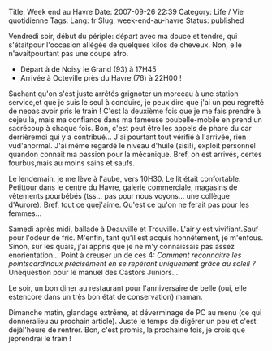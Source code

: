Title: Week end au Havre
Date: 2007-09-26 22:39
Category: Life / Vie quotidienne
Tags:
Lang: fr
Slug: week-end-au-havre
Status: published

Vendredi soir, début du périple: départ avec ma douce et tendre, qui s'étaitpour l'occasion allégée de quelques kilos de cheveux. Non, elle n'avaitpourtant pas une coupe afro.

<div class="\"hitencart\"" style="\&quot;margin-left:" 2em\"="">

-   Départ à de Noisy le Grand (93) à 17H45
-   Arrivée à Octeville près du Havre (76) à 22H00 ! 

</div>

Sachant qu'on s'est juste arrêtés grignoter un morceau à une station service,et que je suis le seul à conduire, je peux dire que j'ai un peu regretté de nepas avoir pris le train ! C'est la deuxième fois que je me fais prendre à cejeu là, mais ma confiance dans ma fameuse poubelle-mobile en prend un sacrécoup à chaque fois. Bon, c'est peut être les appels de phare du car derrièremoi qui y a contribué... J'ai pourtant tout vérifié à l'arrivée, rien vud'anormal. J'ai même regardé le niveau d'huile (sisi!), exploit personnel quandon connait ma passion pour la mécanique. Bref, on est arrivés, certes fourbus,mais au moins sains et saufs.  
  
Le lendemain, je me lève à l'aube, vers 10H30. Le lit était confortable. Petittour dans le centre du Havre, galerie commerciale, magasins de vêtements pourbébés (tss... pas pour nous voyons... une collègue d'Aurore). Bref, tout ce quej'aime. Qu'est ce qu'on ne ferait pas pour les femmes...  
  
Samedi après midi, ballade à Deauville et Trouville. L'air y est vivifiant.Sauf pour l'odeur de fric. M'enfin, tant qu'il est acquis honnêtement, je m'enfous. Sinon, sur les quais, j'ai appris que je ne m'y connaissais pas assez enorientation... Point à creuser un de ces 4: *Comment reconnaitre les pointscardinaux précisément en se repérant uniquement grâce au soleil ?* Unequestion pour le manuel des Castors Juniors...  
  
Le soir, un bon diner au restaurant pour l'anniversaire de belle (oui, elle estencore dans un très bon état de conservation) maman.  
  
Dimanche matin, glandage extrême, et déverminage de PC au menu (ce qui donneralieu au prochain article). Juste le temps de digérer un peu et c'est déjàl'heure de rentrer. Bon, c'est promis, la prochaine fois, je crois que jeprendrai le train !

